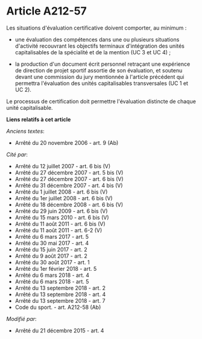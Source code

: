 # Article A212-57

Les situations d'évaluation certificative doivent comporter, au minimum :

- une évaluation des compétences dans une ou plusieurs situations d'activité recouvrant les objectifs terminaux d'intégration
des unités capitalisables de la spécialité et de la mention (UC 3 et UC 4) ;

- la production d'un document écrit personnel retraçant une expérience de direction de projet sportif assortie de son
évaluation, et soutenu devant une commission du jury mentionnée à l'article précédent qui permettra l'évaluation des unités
capitalisables transversales (UC 1 et UC 2).

Le processus de certification doit permettre l'évaluation distincte de chaque unité capitalisable.

**Liens relatifs à cet article**

_Anciens textes_:

  - Arrêté du 20 novembre 2006 - art. 9 (Ab)

_Cité par_:

  - Arrêté du 12 juillet 2007 - art. 6 bis (V)
  - Arrêté du 27 décembre 2007 - art. 5 bis (V)
  - Arrêté du 27 décembre 2007 - art. 6 bis (V)
  - Arrêté du 31 décembre 2007 - art. 4 bis (V)
  - Arrêté du 1 juillet 2008 - art. 6 bis (V)
  - Arrêté du 1er juillet 2008 - art. 6 bis (V)
  - Arrêté du 18 décembre 2008 - art. 6 bis (V)
  - Arrêté du 29 juin 2009 - art. 6 bis (V)
  - Arrêté du 15 mars 2010 - art. 6 bis (V)
  - Arrêté du 11 août 2011 - art. 6 bis (V)
  - Arrêté du 11 août 2011 - art. 6-2 (V)
  - Arrêté du 6 mars 2017 - art. 5
  - Arrêté du 30 mai 2017 - art. 4
  - Arrêté du 15 juin 2017 - art. 2
  - Arrêté du 9 août 2017 - art. 2
  - Arrêté du 30 août 2017 - art. 1
  - Arrêté du 1er février 2018 - art. 5
  - Arrêté du 6 mars 2018 - art. 4
  - Arrêté du 6 mars 2018 - art. 5
  - Arrêté du 13 septembre 2018 - art. 2
  - Arrêté du 13 septembre 2018 - art. 4
  - Arrêté du 13 septembre 2018 - art. 7
  - Code du sport. - art. A212-58 (Ab)

_Modifié par_:

  - Arrêté du 21 décembre 2015 - art. 4
